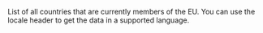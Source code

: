 List of all countries that are currently members of the EU. You can use the locale header to get the data in a supported language.
